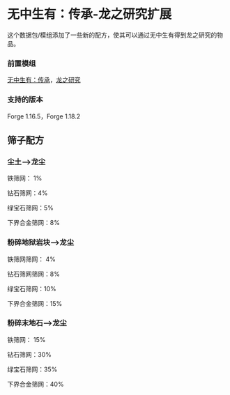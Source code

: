 # 无中生有：传承-龙之研究扩展
这个数据包/模组添加了一些新的配方，使其可以通过无中生有得到龙之研究的物品。
### 前置模组
[无中生有：传承](https://www.curseforge.com/minecraft/mc-mods/exnihilosequentia)，[龙之研究](https://www.curseforge.com/minecraft/mc-mods/exnihilosequentia)
### 支持的版本
Forge 1.16.5，Forge 1.18.2
## 筛子配方
### 尘土-->龙尘
铁筛网： 1%

钻石筛网：4%

绿宝石筛网：5%

下界合金筛网：8%
### 粉碎地狱岩块-->龙尘
铁筛网筛网： 4%

钻石筛网筛网：8%

绿宝石筛网：10%

下界合金筛网：15%

### 粉碎末地石-->龙尘
铁筛网： 15%

钻石筛网：30%

绿宝石筛网：35%

下界合金筛网：40%